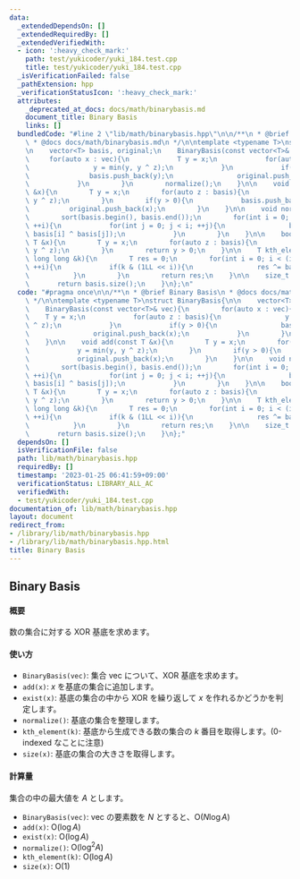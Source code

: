 ```yaml
---
data:
  _extendedDependsOn: []
  _extendedRequiredBy: []
  _extendedVerifiedWith:
  - icon: ':heavy_check_mark:'
    path: test/yukicoder/yuki_184.test.cpp
    title: test/yukicoder/yuki_184.test.cpp
  _isVerificationFailed: false
  _pathExtension: hpp
  _verificationStatusIcon: ':heavy_check_mark:'
  attributes:
    _deprecated_at_docs: docs/math/binarybasis.md
    document_title: Binary Basis
    links: []
  bundledCode: "#line 2 \"lib/math/binarybasis.hpp\"\n\n/**\n * @brief Binary Basis\n\
    \ * @docs docs/math/binarybasis.md\n */\n\ntemplate <typename T>\nstruct BinaryBasis{\n\
    \n    vector<T> basis, original;\n    BinaryBasis(const vector<T>& vec){\n   \
    \     for(auto x : vec){\n            T y = x;\n            for(auto z : basis){\n\
    \                y = min(y, y ^ z);\n            }\n            if(y > 0){\n \
    \               basis.push_back(y);\n                original.push_back(x);\n\
    \            }\n        }\n        normalize();\n    }\n\n    void add(const T\
    \ &x){\n        T y = x;\n        for(auto z : basis){\n            y = min(y,\
    \ y ^ z);\n        }\n        if(y > 0){\n            basis.push_back(y);\n  \
    \          original.push_back(x);\n        }\n    }\n\n    void normalize(){\n\
    \        sort(basis.begin(), basis.end());\n        for(int i = 0; i < (int) basis.size();\
    \ ++i){\n            for(int j = 0; j < i; ++j){\n                basis[i] = min(basis[i],\
    \ basis[i] ^ basis[j]);\n            }\n        }\n    }\n\n    bool exist(const\
    \ T &x){\n        T y = x;\n        for(auto z : basis){\n            y = min(y,\
    \ y ^ z);\n        }\n        return y > 0;\n    }\n\n    T kth_element(const\
    \ long long &k){\n        T res = 0;\n        for(int i = 0; i < (int) basis.size();\
    \ ++i){\n            if(k & (1LL << i)){\n                res ^= basis[i];\n \
    \           }\n        }\n        return res;\n    }\n\n    size_t size(){\n \
    \       return basis.size();\n    }\n};\n"
  code: "#pragma once\n\n/**\n * @brief Binary Basis\n * @docs docs/math/binarybasis.md\n\
    \ */\n\ntemplate <typename T>\nstruct BinaryBasis{\n\n    vector<T> basis, original;\n\
    \    BinaryBasis(const vector<T>& vec){\n        for(auto x : vec){\n        \
    \    T y = x;\n            for(auto z : basis){\n                y = min(y, y\
    \ ^ z);\n            }\n            if(y > 0){\n                basis.push_back(y);\n\
    \                original.push_back(x);\n            }\n        }\n        normalize();\n\
    \    }\n\n    void add(const T &x){\n        T y = x;\n        for(auto z : basis){\n\
    \            y = min(y, y ^ z);\n        }\n        if(y > 0){\n            basis.push_back(y);\n\
    \            original.push_back(x);\n        }\n    }\n\n    void normalize(){\n\
    \        sort(basis.begin(), basis.end());\n        for(int i = 0; i < (int) basis.size();\
    \ ++i){\n            for(int j = 0; j < i; ++j){\n                basis[i] = min(basis[i],\
    \ basis[i] ^ basis[j]);\n            }\n        }\n    }\n\n    bool exist(const\
    \ T &x){\n        T y = x;\n        for(auto z : basis){\n            y = min(y,\
    \ y ^ z);\n        }\n        return y > 0;\n    }\n\n    T kth_element(const\
    \ long long &k){\n        T res = 0;\n        for(int i = 0; i < (int) basis.size();\
    \ ++i){\n            if(k & (1LL << i)){\n                res ^= basis[i];\n \
    \           }\n        }\n        return res;\n    }\n\n    size_t size(){\n \
    \       return basis.size();\n    }\n};"
  dependsOn: []
  isVerificationFile: false
  path: lib/math/binarybasis.hpp
  requiredBy: []
  timestamp: '2023-01-25 06:41:59+09:00'
  verificationStatus: LIBRARY_ALL_AC
  verifiedWith:
  - test/yukicoder/yuki_184.test.cpp
documentation_of: lib/math/binarybasis.hpp
layout: document
redirect_from:
- /library/lib/math/binarybasis.hpp
- /library/lib/math/binarybasis.hpp.html
title: Binary Basis
---
```

## Binary Basis

#### 概要

数の集合に対する XOR 基底を求めます。

#### 使い方

- `BinaryBasis(vec)`: 集合 vec について、XOR 基底を求めます。
- `add(x)`: $x$ を基底の集合に追加します。
- `exist(x)`: 基底の集合の中から XOR を繰り返して $x$ を作れるかどうかを判定します。
- `normalize()`: 基底の集合を整理します。
- `kth_element(k)`: 基底から生成できる数の集合の $k$ 番目を取得します。(0-indexed なことに注意)
- `size(x)`: 基底の集合の大きさを取得します。

#### 計算量

集合の中の最大値を $A$ とします。

- `BinaryBasis(vec)`: vec の要素数を $N$ とすると、$\mathrm{O}(N \log A)$
- `add(x)`: $\mathrm{O}(\log A)$
- `exist(x)`: $\mathrm{O}(\log A)$
- `normalize()`: $\mathrm{O}(\log^2 A)$
- `kth_element(k)`: $\mathrm{O}(\log A)$
- `size(x)`: $\mathrm{O}(1)$